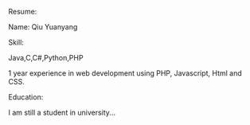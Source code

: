 Resume:

Name: Qiu Yuanyang

Skill:

Java,C,C#,Python,PHP

1 year experience in web development using PHP, Javascript, Html and CSS.

Education:

I am still a student in university...
 